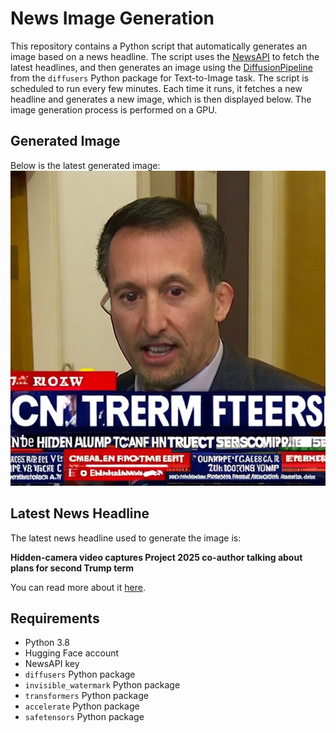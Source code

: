 # News Image Generation
This repository contains a Python script that automatically generates an image based on a news headline. The script uses the [NewsAPI](https://newsapi.org/) to fetch the latest headlines, and then generates an image using the [DiffusionPipeline](https://github.com/huggingface/diffusers) from the `diffusers` Python package for Text-to-Image task.
The script is scheduled to run every few minutes. Each time it runs, it fetches a new headline and generates a new image, which is then displayed below. The image generation process is performed on a GPU.

## Generated Image
Below is the latest generated image:
![Generated Image](image.png)

## Latest News Headline
The latest news headline used to generate the image is:

**Hidden-camera video captures Project 2025 co-author talking about plans for second Trump term**

You can read more about it [here](https://news.google.com/rss/articles/CBMijAFBVV95cUxNenJqVlJZenpTLTB1emlKOEFSYjRTRkhqLWt2UHo4YlVmVjRfZl9wSE5IWGx6WVNSVWZLN3ptREU3MVpsRk02RUF1Sk5kZjlDZVRrVHcydVBJNnlTVld2LTM3c3UwUnR1Mi1fdjJDS2o5SUVLZGRmemxzSXpHTnN6WnNNckN6aVV3Qi1kOQ?oc=5).

## Requirements
- Python 3.8
- Hugging Face account
- NewsAPI key
- `diffusers` Python package
- `invisible_watermark` Python package
- `transformers` Python package
- `accelerate` Python package
- `safetensors` Python package
